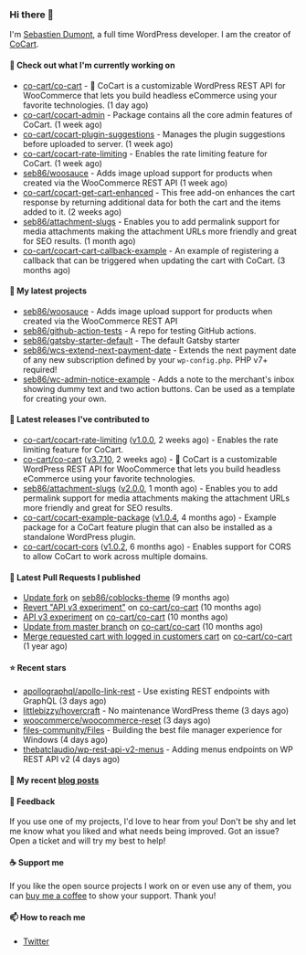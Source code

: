 ### Hi there 👋

I'm [Sebastien Dumont](https://sebastiendumont.com/), a full time WordPress developer. I am the creator of [CoCart](https://wordpress.org/plugins/cart-rest-api-for-woocommerce/).

#### 👷 Check out what I'm currently working on

- [co-cart/co-cart](https://github.com/co-cart/co-cart) - 🛒 CoCart is a customizable WordPress REST API for WooCommerce that lets you build headless eCommerce using your favorite technologies. (1 day ago)
- [co-cart/cocart-admin](https://github.com/co-cart/cocart-admin) - Package contains all the core admin features of CoCart. (1 week ago)
- [co-cart/cocart-plugin-suggestions](https://github.com/co-cart/cocart-plugin-suggestions) - Manages the plugin suggestions before uploaded to server.  (1 week ago)
- [co-cart/cocart-rate-limiting](https://github.com/co-cart/cocart-rate-limiting) - Enables the rate limiting feature for CoCart. (1 week ago)
- [seb86/woosauce](https://github.com/seb86/woosauce) - Adds image upload support for products when created via the WooCommerce REST API (1 week ago)
- [co-cart/cocart-get-cart-enhanced](https://github.com/co-cart/cocart-get-cart-enhanced) - This free add-on enhances the cart response by returning additional data for both the cart and the items added to it. (2 weeks ago)
- [seb86/attachment-slugs](https://github.com/seb86/attachment-slugs) - Enables you to add permalink support for media attachments making the attachment URLs more friendly and great for SEO results. (1 month ago)
- [co-cart/cocart-cart-callback-example](https://github.com/co-cart/cocart-cart-callback-example) - An example of registering a callback that can be triggered when updating the cart with CoCart. (3 months ago)

#### 🌱 My latest projects

- [seb86/woosauce](https://github.com/seb86/woosauce) - Adds image upload support for products when created via the WooCommerce REST API
- [seb86/github-action-tests](https://github.com/seb86/github-action-tests) - A repo for testing GitHub actions.
- [seb86/gatsby-starter-default](https://github.com/seb86/gatsby-starter-default) - The default Gatsby starter
- [seb86/wcs-extend-next-payment-date](https://github.com/seb86/wcs-extend-next-payment-date) - Extends the next payment date of any new subscription defined by your `wp-config.php`. PHP v7&#43; required!
- [seb86/wc-admin-notice-example](https://github.com/seb86/wc-admin-notice-example) - Adds a note to the merchant&#39;s inbox showing dummy text and two action buttons. Can be used as a template for creating your own.

#### 🔭 Latest releases I've contributed to

- [co-cart/cocart-rate-limiting](https://github.com/co-cart/cocart-rate-limiting) ([v1.0.0](https://github.com/co-cart/cocart-rate-limiting/releases/tag/v1.0.0), 2 weeks ago) - Enables the rate limiting feature for CoCart.
- [co-cart/co-cart](https://github.com/co-cart/co-cart) ([v3.7.10](https://github.com/co-cart/co-cart/releases/tag/v3.7.10), 2 weeks ago) - 🛒 CoCart is a customizable WordPress REST API for WooCommerce that lets you build headless eCommerce using your favorite technologies.
- [seb86/attachment-slugs](https://github.com/seb86/attachment-slugs) ([v2.0.0](https://github.com/seb86/attachment-slugs/releases/tag/v2.0.0), 1 month ago) - Enables you to add permalink support for media attachments making the attachment URLs more friendly and great for SEO results.
- [co-cart/cocart-example-package](https://github.com/co-cart/cocart-example-package) ([v1.0.4](https://github.com/co-cart/cocart-example-package/releases/tag/v1.0.4), 4 months ago) - Example package for a CoCart feature plugin that can also be installed as a standalone WordPress plugin.
- [co-cart/cocart-cors](https://github.com/co-cart/cocart-cors) ([v1.0.2](https://github.com/co-cart/cocart-cors/releases/tag/v1.0.2), 6 months ago) - Enables support for CORS to allow CoCart to work across multiple domains.

#### 🔨 Latest Pull Requests I published

- [Update fork](https://github.com/seb86/coblocks-theme/pull/2) on [seb86/coblocks-theme](https://github.com/seb86/coblocks-theme) (9 months ago)
- [Revert &#34;API v3 experiment&#34;](https://github.com/co-cart/co-cart/pull/316) on [co-cart/co-cart](https://github.com/co-cart/co-cart) (10 months ago)
- [API v3 experiment](https://github.com/co-cart/co-cart/pull/315) on [co-cart/co-cart](https://github.com/co-cart/co-cart) (10 months ago)
- [Update from master branch](https://github.com/co-cart/co-cart/pull/314) on [co-cart/co-cart](https://github.com/co-cart/co-cart) (10 months ago)
- [Merge requested cart with logged in customers cart](https://github.com/co-cart/co-cart/pull/260) on [co-cart/co-cart](https://github.com/co-cart/co-cart) (1 year ago)

#### ⭐ Recent stars

- [apollographql/apollo-link-rest](https://github.com/apollographql/apollo-link-rest) - Use existing REST endpoints with GraphQL (3 days ago)
- [littlebizzy/hovercraft](https://github.com/littlebizzy/hovercraft) - No maintenance WordPress theme (3 days ago)
- [woocommerce/woocommerce-reset](https://github.com/woocommerce/woocommerce-reset) (3 days ago)
- [files-community/Files](https://github.com/files-community/Files) - Building the best file manager experience for Windows (4 days ago)
- [thebatclaudio/wp-rest-api-v2-menus](https://github.com/thebatclaudio/wp-rest-api-v2-menus) - Adding menus endpoints on WP REST API v2 (4 days ago)

#### 📜 My recent [blog posts](https://sebastiendumont.com)


#### 💬 Feedback

If you use one of my projects, I'd love to hear from you! Don't be shy and let me know what you liked
and what needs being improved. Got an issue? Open a ticket and will try my best to help!

#### ☕ Support me

If you like the open source projects I work on or even use any of them, you can [buy me a coffee](https://www.buymeacoffee.com/sebastien) to show your support. Thank you!

#### 📫 How to reach me

* [Twitter](https://twitter.com/sebd86)